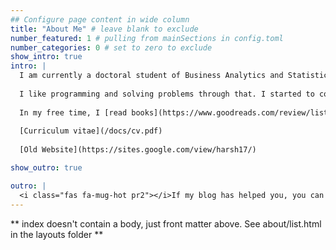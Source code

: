 ```yaml
---
## Configure page content in wide column
title: "About Me" # leave blank to exclude
number_featured: 1 # pulling from mainSections in config.toml
number_categories: 0 # set to zero to exclude
show_intro: true
intro: |
  I am currently a doctoral student of Business Analytics and Statistics at the [Haslam College of Business, University of Tennessee](https://haslam.utk.edu). I completed BA and MBA from [IIM Indore](https://www.iimidr.ac.in/academic-programmes/five-year-integrated-programme-in-management-ipm/) in April 2021. I was an [ERASMUS+](https://ec.europa.eu/programmes/erasmus-plus/node_en) exchange student at the [University of Latvia (Latvijas Universitate)](https://www.lu.lv/en/) between Feb-Jun 2019. I completed my schooling at [Sainik School Tilaiya](https://www.sainikschooltilaiya.org) in 2016.
  
  I like programming and solving problems through that. I started to code in C/C++, but over time picked up R. I know the basics of Java and HTML. R, these days, happens to be my go-to language. Apart from mathematics and statistics, I am also fond of philosophy, political economics and sociology.
  
  In my free time, I [read books](https://www.goodreads.com/review/list/66858367-harshvardhan?shelf=%23ALL%23), participate in adventure sports and lift my spirits with Calvin and Hobbes. I like Bollywood music and my playlist of [Classical Hindi Music](https://open.spotify.com/playlist/2n6mpS4UvR3bXIpF1mrTFX?si=1ff29dd310e44d8f) is popular on Spotify.
  
  [Curriculum vitae](/docs/cv.pdf)
  
  [Old Website](https://sites.google.com/view/harsh17/)

show_outro: true

outro: |
  <i class="fas fa-mug-hot pr2"></i>If my blog has helped you, you can [buy me a coffee](https://ko-fi.com/harsh17)!
---
```


** index doesn't contain a body, just front matter above.
See about/list.html in the layouts folder **

